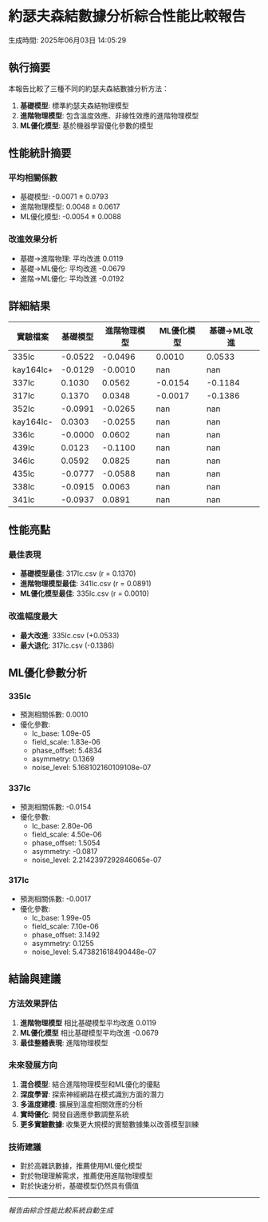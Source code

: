 # 約瑟夫森結數據分析綜合性能比較報告

生成時間: 2025年06月03日 14:05:29

## 執行摘要

本報告比較了三種不同的約瑟夫森結數據分析方法：
1. **基礎模型**: 標準約瑟夫森結物理模型
2. **進階物理模型**: 包含溫度效應、非線性效應的進階物理模型  
3. **ML優化模型**: 基於機器學習優化參數的模型

## 性能統計摘要

### 平均相關係數
- 基礎模型: -0.0071 ± 0.0793
- 進階物理模型: 0.0048 ± 0.0617
- ML優化模型: -0.0054 ± 0.0088

### 改進效果分析
- 基礎→進階物理: 平均改進 0.0119
- 基礎→ML優化: 平均改進 -0.0679
- 進階→ML優化: 平均改進 -0.0192

## 詳細結果

| 實驗檔案 | 基礎模型 | 進階物理模型 | ML優化模型 | 基礎→ML改進 |
|---------|---------|-------------|-----------|------------|
| 335Ic | -0.0522 | -0.0496 | 0.0010 | 0.0533 |
| kay164Ic+ | -0.0129 | -0.0010 | nan | nan |
| 337Ic | 0.1030 | 0.0562 | -0.0154 | -0.1184 |
| 317Ic | 0.1370 | 0.0348 | -0.0017 | -0.1386 |
| 352Ic | -0.0991 | -0.0265 | nan | nan |
| kay164Ic- | 0.0303 | -0.0255 | nan | nan |
| 336Ic | -0.0000 | 0.0602 | nan | nan |
| 439Ic | 0.0123 | -0.1100 | nan | nan |
| 346Ic | 0.0592 | 0.0825 | nan | nan |
| 435Ic | -0.0777 | -0.0588 | nan | nan |
| 338Ic | -0.0915 | 0.0063 | nan | nan |
| 341Ic | -0.0937 | 0.0891 | nan | nan |

## 性能亮點

### 最佳表現
- **基礎模型最佳**: 317Ic.csv (r = 0.1370)
- **進階物理模型最佳**: 341Ic.csv (r = 0.0891)
- **ML優化模型最佳**: 335Ic.csv (r = 0.0010)

### 改進幅度最大
- **最大改進**: 335Ic.csv (+0.0533)
- **最大退化**: 317Ic.csv (-0.1386)

## ML優化參數分析

### 335Ic
- 預測相關係數: 0.0010
- 優化參數:
  - Ic_base: 1.09e-05
  - field_scale: 1.83e-06
  - phase_offset: 5.4834
  - asymmetry: 0.1369
  - noise_level: 5.168102160109108e-07

### 337Ic
- 預測相關係數: -0.0154
- 優化參數:
  - Ic_base: 2.80e-06
  - field_scale: 4.50e-06
  - phase_offset: 1.5054
  - asymmetry: -0.0817
  - noise_level: 2.2142397292846065e-07

### 317Ic
- 預測相關係數: -0.0017
- 優化參數:
  - Ic_base: 1.99e-05
  - field_scale: 7.10e-06
  - phase_offset: 3.1492
  - asymmetry: 0.1255
  - noise_level: 5.473821618490448e-07


## 結論與建議

### 方法效果評估
1. **進階物理模型** 相比基礎模型平均改進 0.0119
2. **ML優化模型** 相比基礎模型平均改進 -0.0679
3. **最佳整體表現**: 進階物理模型

### 未來發展方向
1. **混合模型**: 結合進階物理模型和ML優化的優點
2. **深度學習**: 探索神經網路在模式識別方面的潛力
3. **多溫度建模**: 擴展到溫度相關效應的分析
4. **實時優化**: 開發自適應參數調整系統
5. **更多實驗數據**: 收集更大規模的實驗數據集以改善模型訓練

### 技術建議
- 對於高雜訊數據，推薦使用ML優化模型
- 對於物理理解需求，推薦使用進階物理模型
- 對於快速分析，基礎模型仍然具有價值

---
*報告由綜合性能比較系統自動生成*
